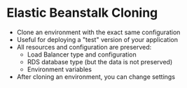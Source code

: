 # Elastic Beanstalk Cloning

- Clone an environment with the exact same configuration
- Useful for deploying a "test" version of your application
- All resources and configuration are preserved:
    - Load Balancer type and configuration
    - RDS database type (but the data is not preserved)
    - Environment variables
- After cloning an environment, you can change settings